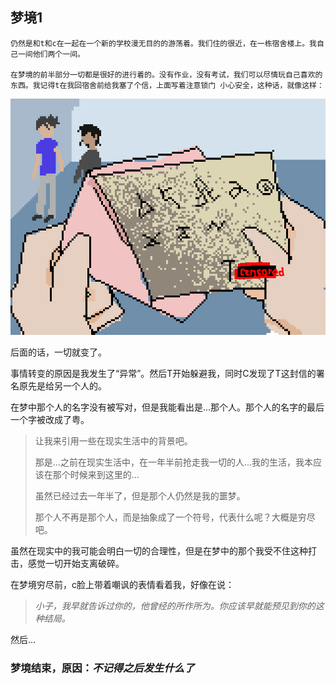 ## 梦境1

    仍然是和t和c在一起在一个新的学校漫无目的的游荡着。我们住的很近，在一栋宿舍楼上。我自己一间他们两个一间。

    在梦境的前半部分一切都是很好的进行着的。没有作业，没有考试，我们可以尽情玩自己喜欢的东西。我记得t在我回宿舍前给我塞了个信，上面写着注意锁门 小心安全，这种话，就像这样：

![1677819481999](image/20230303/1677819481999.png)

后面的话，一切就变了。

事情转变的原因是我发生了“异常”。然后T开始躲避我，同时C发现了T这封信的署名原先是给另一个人的。

在梦中那个人的名字没有被写对，但是我能看出是...那个人。那个人的名字的最后一个字被改成了粤。

> 让我来引用一些在现实生活中的背景吧。
>
> 那是...之前在现实生活中，在一年半前抢走我一切的人...我的生活，我本应该在那个时候来到这里的...
>
> 虽然已经过去一年半了，但是那个人仍然是我的噩梦。
>
> 那个人不再是那个人，而是抽象成了一个符号，代表什么呢？大概是穷尽吧。

虽然在现实中的我可能会明白一切的合理性，但是在梦中的那个我受不住这种打击，感觉一切开始支离破碎。

在梦境穷尽前，c脸上带着嘲讽的表情看着我，好像在说：

> *小子，我早就告诉过你的，他曾经的所作所为。你应该早就能预见到你的这种结局。*

然后...

### 梦境结束，原因：*不记得之后发生什么了*
